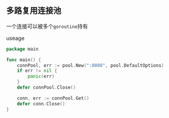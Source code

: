 ## 多路复用连接池

一个连接可以被多个`goroutine`持有

useage
```go
package main

func main() {
	connPool, err := pool.New(":8080", pool.DefaultOptions)
	if err != nil {
		panic(err)
	}
	defer connPool.Close()

	conn, err := connPool.Get()
	defer conn.Close()
}

```